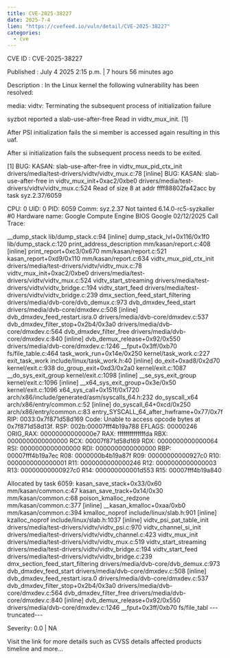 ```yaml
--- 
title: CVE-2025-38227
date: 2025-7-4
lien: "https://cvefeed.io/vuln/detail/CVE-2025-38227"
categories:
  - cve
---
```


CVE ID : CVE-2025-38227

Published :  July 4
2025
2:15 p.m. | 7 hours
56 minutes ago

Description : In the Linux kernel
the following vulnerability has been resolved:

media: vidtv: Terminating the subsequent process of initialization failure

syzbot reported a slab-use-after-free Read in vidtv_mux_init. [1]

After PSI initialization fails
the si member is accessed again
resulting
in this uaf.

After si initialization fails
the subsequent process needs to be exited.

[1]
BUG: KASAN: slab-use-after-free in vidtv_mux_pid_ctx_init drivers/media/test-drivers/vidtv/vidtv_mux.c:78 [inline]
BUG: KASAN: slab-use-after-free in vidtv_mux_init+0xac2/0xbe0 drivers/media/test-drivers/vidtv/vidtv_mux.c:524
Read of size 8 at addr ffff88802fa42acc by task syz.2.37/6059

CPU: 0 UID: 0 PID: 6059 Comm: syz.2.37 Not tainted 6.14.0-rc5-syzkaller #0
Hardware name: Google Compute Engine
BIOS Google 02/12/2025
Call Trace:

__dump_stack lib/dump_stack.c:94 [inline]
dump_stack_lvl+0x116/0x1f0 lib/dump_stack.c:120
print_address_description mm/kasan/report.c:408 [inline]
print_report+0xc3/0x670 mm/kasan/report.c:521
kasan_report+0xd9/0x110 mm/kasan/report.c:634
vidtv_mux_pid_ctx_init drivers/media/test-drivers/vidtv/vidtv_mux.c:78
vidtv_mux_init+0xac2/0xbe0 drivers/media/test-drivers/vidtv/vidtv_mux.c:524
vidtv_start_streaming drivers/media/test-drivers/vidtv/vidtv_bridge.c:194
vidtv_start_feed drivers/media/test-drivers/vidtv/vidtv_bridge.c:239
dmx_section_feed_start_filtering drivers/media/dvb-core/dvb_demux.c:973
dvb_dmxdev_feed_start drivers/media/dvb-core/dmxdev.c:508 [inline]
dvb_dmxdev_feed_restart.isra.0 drivers/media/dvb-core/dmxdev.c:537
dvb_dmxdev_filter_stop+0x2b4/0x3a0 drivers/media/dvb-core/dmxdev.c:564
dvb_dmxdev_filter_free drivers/media/dvb-core/dmxdev.c:840 [inline]
dvb_demux_release+0x92/0x550 drivers/media/dvb-core/dmxdev.c:1246
__fput+0x3ff/0xb70 fs/file_table.c:464
task_work_run+0x14e/0x250 kernel/task_work.c:227
exit_task_work include/linux/task_work.h:40 [inline]
do_exit+0xad8/0x2d70 kernel/exit.c:938
do_group_exit+0xd3/0x2a0 kernel/exit.c:1087
__do_sys_exit_group kernel/exit.c:1098 [inline]
__se_sys_exit_group kernel/exit.c:1096 [inline]
__x64_sys_exit_group+0x3e/0x50 kernel/exit.c:1096
x64_sys_call+0x151f/0x1720 arch/x86/include/generated/asm/syscalls_64.h:232
do_syscall_x64 arch/x86/entry/common.c:52 [inline]
do_syscall_64+0xcd/0x250 arch/x86/entry/common.c:83
entry_SYSCALL_64_after_hwframe+0x77/0x7f
RIP: 0033:0x7f871d58d169
Code: Unable to access opcode bytes at 0x7f871d58d13f.
RSP: 002b:00007fff4b19a788 EFLAGS: 00000246 ORIG_RAX: 00000000000000e7
RAX: ffffffffffffffda RBX: 0000000000000000 RCX: 00007f871d58d169
RDX: 0000000000000064 RSI: 0000000000000000 RDI: 0000000000000000
RBP: 00007fff4b19a7ec R08: 0000000b4b19a87f R09: 00000000000927c0
R10: 0000000000000001 R11: 0000000000000246 R12: 0000000000000003
R13: 00000000000927c0 R14: 000000000001d553 R15: 00007fff4b19a840
 

Allocated by task 6059:
 kasan_save_stack+0x33/0x60 mm/kasan/common.c:47
 kasan_save_track+0x14/0x30 mm/kasan/common.c:68
 poison_kmalloc_redzone mm/kasan/common.c:377 [inline]
 __kasan_kmalloc+0xaa/0xb0 mm/kasan/common.c:394
 kmalloc_noprof include/linux/slab.h:901 [inline]
 kzalloc_noprof include/linux/slab.h:1037 [inline]
 vidtv_psi_pat_table_init drivers/media/test-drivers/vidtv/vidtv_psi.c:970
 vidtv_channel_si_init drivers/media/test-drivers/vidtv/vidtv_channel.c:423
 vidtv_mux_init drivers/media/test-drivers/vidtv/vidtv_mux.c:519
 vidtv_start_streaming drivers/media/test-drivers/vidtv/vidtv_bridge.c:194
 vidtv_start_feed drivers/media/test-drivers/vidtv/vidtv_bridge.c:239
 dmx_section_feed_start_filtering drivers/media/dvb-core/dvb_demux.c:973
 dvb_dmxdev_feed_start drivers/media/dvb-core/dmxdev.c:508 [inline]
 dvb_dmxdev_feed_restart.isra.0 drivers/media/dvb-core/dmxdev.c:537
 dvb_dmxdev_filter_stop+0x2b4/0x3a0 drivers/media/dvb-core/dmxdev.c:564
 dvb_dmxdev_filter_free drivers/media/dvb-core/dmxdev.c:840 [inline]
 dvb_demux_release+0x92/0x550 drivers/media/dvb-core/dmxdev.c:1246
 __fput+0x3ff/0xb70 fs/file_tabl
---truncated---

Severity: 0.0 | NA

Visit the link for more details
such as CVSS details
affected products
timeline
and more...
